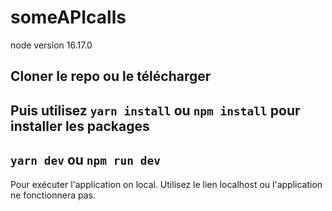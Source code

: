 # someAPIcalls

node version 16.17.0

## Cloner le repo ou le télécharger

## Puis utilisez `yarn install` ou `npm install` pour installer les packages

## `yarn dev` ou `npm run dev`

Pour exécuter l'application on local.
Utilisez le lien localhost ou l'application ne fonctionnera pas.
